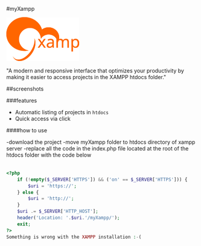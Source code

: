 
#myXampp

![image](textLogo.png)

"A modern and responsive interface that optimizes your productivity by making it easier to access projects in the XAMPP htdocs folder."



##screenshots


###features

- Automatic listing of projects in `htdocs`
- Quick access via click

####how to use

-download the project
-move myXampp folder to htdocs directory of xampp server
-replace all the code in the index.php file located at the root of the htdocs folder with the code below

```php

<?php
	if (!empty($_SERVER['HTTPS']) && ('on' == $_SERVER['HTTPS'])) {
		$uri = 'https://';
	} else {
		$uri = 'http://';
	}
	$uri .= $_SERVER['HTTP_HOST'];
	header('Location: '.$uri.'/myXampp/');
	exit;
?>
Something is wrong with the XAMPP installation :-(
```
